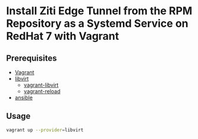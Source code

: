 
# Install Ziti Edge Tunnel from the RPM Repository as a Systemd Service on RedHat 7 with Vagrant

## Prerequisites

* [Vagrant](https://www.vagrantup.com/downloads.html)
* [libvirt](https://libvirt.org/)
  * [vagrant-libvirt](https://vagrant-libvirt.github.io/vagrant-libvirt/)
  * [vagrant-reload](https://github.com/aidanns/vagrant-reload)
* [ansible](https://docs.ansible.com/ansible/latest/installation_guide/intro_installation.html)

## Usage

```bash
vagrant up --provider=libvirt
```
